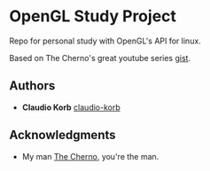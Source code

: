 # OpenGL Study Project

Repo for personal study with OpenGL's API for linux.

Based on The Cherno's great youtube series
[gist]([https://gist.github.com/PurpleBooth/109311bb0361f32d87a2](https://www.youtube.com/playlist?list=PLlrATfBNZ98foTJPJ_Ev03o2oq3-GGOS2)). 

## Authors

  - **Claudio Korb**
    [claudio-korb](https://github.com/claudio-korb)

## Acknowledgments

  - My man [The Cherno](https://www.youtube.com/@TheCherno), you're the man.
